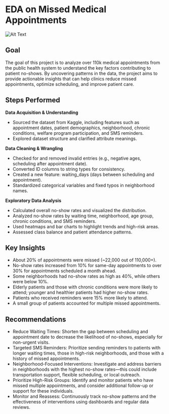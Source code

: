 # EDA on Missed Medical Appointments

![Alt Text](https://media.istockphoto.com/id/1473559425/photo/female-medical-practitioner-reassuring-a-patient.jpg?s=612x612&w=0&k=20&c=kGbm-TE5qdppyyiteyip7_CzKLktyPrRuWD4Zz2EcqE=)

## Goal
The goal of this project is to analyze over 110k  medical appointments from the public health system to understand the key factors contributing to patient no-shows. By uncovering patterns in the data, the project aims to provide actionable insights that can help clinics reduce missed appointments, optimize scheduling, and improve patient care.

## Steps Performed
**Data Acquisition & Understanding**
* Sourced the dataset from Kaggle, including features such as appointment dates, patient demographics, neighborhood, chronic conditions, welfare program participation, and SMS reminders.
* Explored dataset structure and clarified attribute meanings.

**Data Cleaning & Wrangling**
* Checked for and removed invalid entries (e.g., negative ages, scheduling after appointment date).
* Converted ID columns to string types for consistency.
* Created a new feature: waiting_days (days between scheduling and appointment).
* Standardized categorical variables and fixed typos in neighborhood names.

**Exploratory Data Analysis**
* Calculated overall no-show rates and visualized the distribution.
* Analyzed no-show rates by waiting time, neighborhood, age group, chronic conditions, and SMS reminders.
* Used heatmaps and bar charts to highlight trends and high-risk areas.
* Assessed class balance and patient attendance patterns.

## Key Insights
* About 20% of appointments were missed (~22,000 out of 110,000+).
* No-show rates increased from 10% for same-day appointments to over 30% for appointments scheduled a month ahead.
* Some neighborhoods had no-show rates as high as 40%, while others were below 10%.
* Elderly patients and those with chronic conditions were more likely to attend; younger and healthier patients had higher no-show rates.
* Patients who received reminders were 15% more likely to attend.
* A small group of patients accounted for multiple missed appointments.

## Recommendations
* Reduce Waiting Times: Shorten the gap between scheduling and appointment date to decrease the likelihood of no-shows, especially for non-urgent visits.
* Targeted SMS Reminders: Prioritize sending reminders to patients with longer waiting times, those in high-risk neighborhoods, and those with a history of missed appointments.
* Neighborhood-Focused Interventions: Investigate and address barriers in neighborhoods with the highest no-show rates—this could include transportation support, flexible scheduling, or local outreach.
* Prioritize High-Risk Groups: Identify and monitor patients who have missed multiple appointments, and consider additional follow-up or support for these individuals.
* Monitor and Reassess: Continuously track no-show patterns and the effectiveness of interventions using dashboards and regular data reviews.


